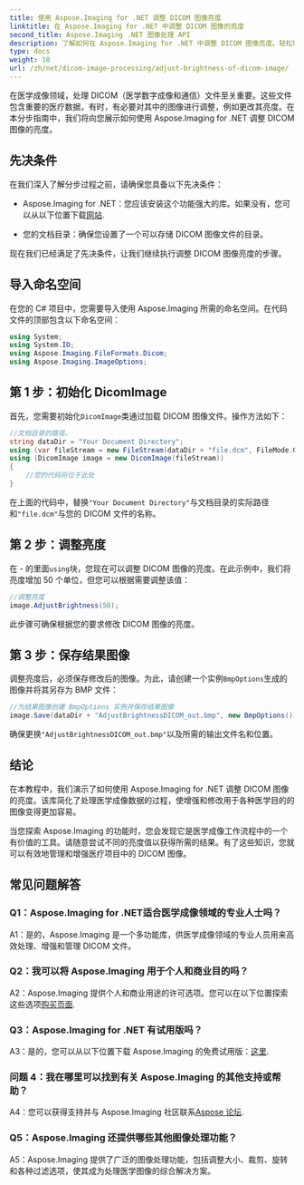 ```yaml
---
title: 使用 Aspose.Imaging for .NET 调整 DICOM 图像亮度
linktitle: 在 Aspose.Imaging for .NET 中调整 DICOM 图像的亮度
second_title: Aspose.Imaging .NET 图像处理 API
description: 了解如何在 Aspose.Imaging for .NET 中调整 DICOM 图像亮度。轻松增强医学图像。
type: docs
weight: 10
url: /zh/net/dicom-image-processing/adjust-brightness-of-dicom-image/
---
```

在医学成像领域，处理 DICOM（医学数字成像和通信）文件至关重要。这些文件包含重要的医疗数据，有时，有必要对其中的图像进行调整，例如更改其亮度。在本分步指南中，我们将向您展示如何使用 Aspose.Imaging for .NET 调整 DICOM 图像的亮度。

## 先决条件

在我们深入了解分步过程之前，请确保您具备以下先决条件：

-  Aspose.Imaging for .NET：您应该安装这个功能强大的库。如果没有，您可以从以下位置下载[网站](https://releases.aspose.com/imaging/net/).

- 您的文档目录：确保您设置了一个可以存储 DICOM 图像文件的目录。

现在我们已经满足了先决条件，让我们继续执行调整 DICOM 图像亮度的步骤。

## 导入命名空间

在您的 C# 项目中，您需要导入使用 Aspose.Imaging 所需的命名空间。在代码文件的顶部包含以下命名空间：

```csharp
using System;
using System.IO;
using Aspose.Imaging.FileFormats.Dicom;
using Aspose.Imaging.ImageOptions;
```

## 第 1 步：初始化 DicomImage

首先，您需要初始化`DicomImage`类通过加载 DICOM 图像文件。操作方法如下：

```csharp
//文档目录的路径。
string dataDir = "Your Document Directory";
using (var fileStream = new FileStream(dataDir + "file.dcm", FileMode.Open, FileAccess.Read))
using (DicomImage image = new DicomImage(fileStream))
{
    //您的代码将位于此处
}
```

在上面的代码中，替换`"Your Document Directory"`与文档目录的实际路径和`"file.dcm"`与您的 DICOM 文件的名称。

## 第 2 步：调整亮度

在 - 的里面`using`块，您现在可以调整 DICOM 图像的亮度。在此示例中，我们将亮度增加 50 个单位，但您可以根据需要调整该值：

```csharp
//调整亮度
image.AdjustBrightness(50);
```

此步骤可确保根据您的要求修改 DICOM 图像的亮度。

## 第 3 步：保存结果图像

调整亮度后，必须保存修改后的图像。为此，请创建一个实例`BmpOptions`生成的图像并将其另存为 BMP 文件：

```csharp
//为结果图像创建 BmpOptions 实例并保存结果图像
image.Save(dataDir + "AdjustBrightnessDICOM_out.bmp", new BmpOptions());
```

确保更换`"AdjustBrightnessDICOM_out.bmp"`以及所需的输出文件名和位置。

## 结论

在本教程中，我们演示了如何使用 Aspose.Imaging for .NET 调整 DICOM 图像的亮度。该库简化了处理医学成像数据的过程，使增强和修改用于各种医学目的的图像变得更加容易。

当您探索 Aspose.Imaging 的功能时，您会发现它是医学成像工作流程中的一个有价值的工具。请随意尝试不同的亮度值以获得所需的结果。有了这些知识，您就可以有效地管理和增强医疗项目中的 DICOM 图像。

## 常见问题解答

### Q1：Aspose.Imaging for .NET适合医学成像领域的专业人士吗？

A1：是的，Aspose.Imaging 是一个多功能库，供医学成像领域的专业人员用来高效处理、增强和管理 DICOM 文件。

### Q2：我可以将 Aspose.Imaging 用于个人和商业目的吗？

 A2：Aspose.Imaging 提供个人和商业用途的许可选项。您可以在以下位置探索这些选项[购买页面](https://purchase.aspose.com/buy).

### Q3：Aspose.Imaging for .NET 有试用版吗？

 A3：是的，您可以从以下位置下载 Aspose.Imaging 的免费试用版：[这里](https://releases.aspose.com/).

### 问题 4：我在哪里可以找到有关 Aspose.Imaging 的其他支持或帮助？

 A4：您可以获得支持并与 Aspose.Imaging 社区联系[Aspose 论坛](https://forum.aspose.com/).

### Q5：Aspose.Imaging 还提供哪些其他图像处理功能？

A5：Aspose.Imaging 提供了广泛的图像处理功能，包括调整大小、裁剪、旋转和各种过滤选项，使其成为处理医学图像的综合解决方案。
